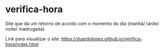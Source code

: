 # verifica-hora
Site que da um retorno de acordo com o momento do dia (manhã/ tarde/ noite/ madrugada)

Link para visualizar o site:
https://duardolopes.github.io/verifica-hora/index.html

